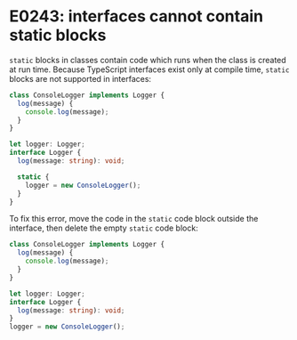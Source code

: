 # E0243: interfaces cannot contain static blocks

`static` blocks in classes contain code which runs when the class is created at
run time. Because TypeScript interfaces exist only at compile time, `static`
blocks are not supported in interfaces:

```typescript
class ConsoleLogger implements Logger {
  log(message) {
    console.log(message);
  }
}

let logger: Logger;
interface Logger {
  log(message: string): void;

  static {
    logger = new ConsoleLogger();
  }
}
```

To fix this error, move the code in the `static` code block outside the
interface, then delete the empty `static` code block:

```typescript
class ConsoleLogger implements Logger {
  log(message) {
    console.log(message);
  }
}

let logger: Logger;
interface Logger {
  log(message: string): void;
}
logger = new ConsoleLogger();
```
